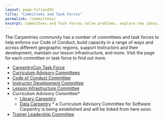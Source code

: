 ```yaml
---
layout: page-fullwidth
title: "Committees and Task Forces"
permalink: /committees/
excerpt: Committees and Task Forces solve problems, explore new ideas, and support the growth of the global Carpentries community..
---
```


The Carpentries community has a number of committees and task forces to help enforce our Code of Conduct, build capacity in a range of ways and across different geographic regions, support Instructors and their development, maintain our lesson
infrastructure, and more. Visit the page for each committee or task force to find out more.

- [CarpentryCon Task Force](https://carpentries.org/carp-con-tf/)
- [Curriculum Advisory Committees](https://carpentries.org/curriculum-advisors/)
- [Code of Conduct Committee](https://carpentries.org/coc-ctte/)
- [Instructor Development Committee](https://carpentries.org/inst-dev/)
- [Lesson Infrastructure Committee](https://carpentries.org/lesson-infra/)
- Curriculum Advisory Committee*
  - [Library Carpentry](https://librarycarpentry.org/cac/)
  - [Data Carpentry](http://www.datacarpentry.org/lesson-leadership/)
\* a Curriculum Advisory Committee for Software Carpentry is being established and will be linked from here soon.
- [Trainer Leadership Committee](https://github.com/carpentries/trainers/blob/main/governance.md)
